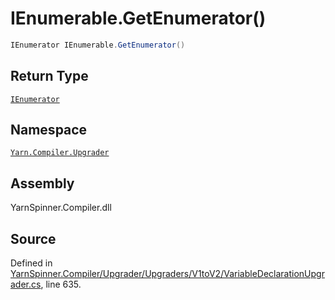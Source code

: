 # IEnumerable.GetEnumerator\(\)

```csharp
IEnumerator IEnumerable.GetEnumerator()
```

## Return Type

[`IEnumerator`](https://docs.microsoft.com/dotnet/api/System.Collections.IEnumerator)

## Namespace

[`Yarn.Compiler.Upgrader`](../)

## Assembly

YarnSpinner.Compiler.dll

## Source

Defined in [YarnSpinner.Compiler/Upgrader/Upgraders/V1toV2/VariableDeclarationUpgrader.cs](https://github.com/YarnSpinnerTool/YarnSpinner//blob/develop/YarnSpinner.Compiler/Upgrader/Upgraders/V1toV2/VariableDeclarationUpgrader.cs#L635), line 635.

